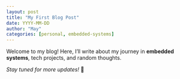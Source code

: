```yaml
---
layout: post
title: "My First Blog Post"
date: YYYY-MM-DD
author: "May"
categories: [personal, embedded-systems]
---
```


Welcome to my blog! Here, I’ll write about my journey in **embedded systems**, tech projects, and random thoughts.

*Stay tuned for more updates!* 🚀
